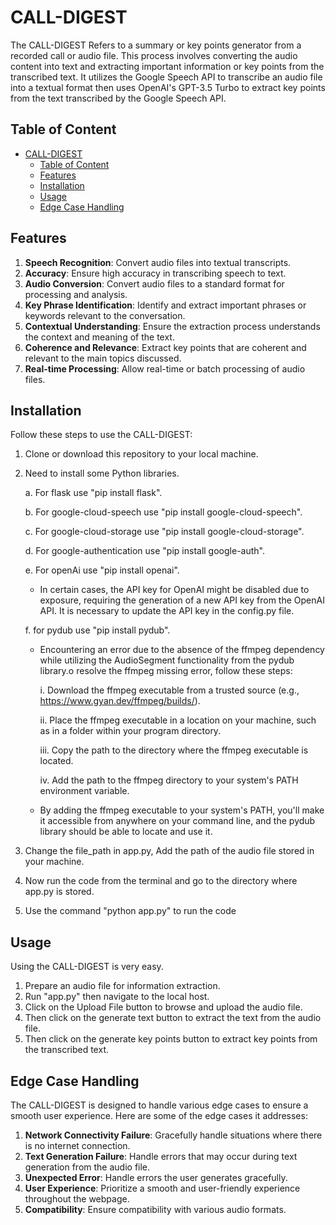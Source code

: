 # CALL-DIGEST

The CALL-DIGEST Refers to a summary or key points generator from a recorded call or audio file. This process involves converting the audio content into text and extracting important information or key points from the transcribed text. It utilizes the Google Speech API to transcribe an audio file into a textual format then uses OpenAI's GPT-3.5 Turbo to extract key points from the text transcribed by the Google Speech API. 


## Table of Content
- [CALL-DIGEST](#call-digest)
  - [Table of Content](#table-of-content)
  - [Features](#features)
  - [Installation](#installation)
  - [Usage](#usage)
  - [Edge Case Handling](#edge-case-handling)

## Features

1. **Speech Recognition**: Convert audio files into textual transcripts.
2. **Accuracy**: Ensure high accuracy in transcribing speech to text.
3. **Audio Conversion**: Convert audio files to a standard format for processing and analysis.
4. **Key Phrase Identification**: Identify and extract important phrases or keywords relevant to the conversation.
5. **Contextual Understanding**: Ensure the extraction process understands the context and meaning of the text.
6. **Coherence and Relevance**: Extract key points that are coherent and relevant to the main topics discussed.
7. **Real-time Processing**: Allow real-time or batch processing of audio files.


## Installation
Follow these steps to use the CALL-DIGEST:

  1.  Clone or download this repository to your local machine.
  2.  Need to install some Python libraries.

      a. For flask use "pip install flask".
      
      b. For google-cloud-speech use "pip install google-cloud-speech".

      c. For google-cloud-storage use "pip install google-cloud-storage".

      d. For google-authentication use "pip install google-auth".

      e. For openAi use "pip install openai".
        - In certain cases, the API key for OpenAI might be disabled due to exposure, requiring the generation of a new API key from the OpenAI API. It is necessary to update the API key in the config.py file.
          
      f. for pydub use "pip install pydub".
        - Encountering an error due to the absence of the ffmpeg dependency while utilizing the AudioSegment functionality from the pydub library.o resolve the ffmpeg missing error, follow these steps:
          
            i.   Download the ffmpeg executable from a trusted source (e.g., https://www.gyan.dev/ffmpeg/builds/).
          
            ii.  Place the ffmpeg executable in a location on your machine, such as in a folder within your program directory.

            iii. Copy the path to the directory where the ffmpeg executable is located.

            iv.  Add the path to the ffmpeg directory to your system's PATH environment variable.

      - By adding the ffmpeg executable to your system's PATH, you'll make it accessible from anywhere on your command line, and the pydub library should be able to locate and use it.
  4. Change the file_path in app.py, Add the path of the audio file stored in your machine.
  5. Now run the code from the terminal and go to the directory where app.py is stored.
  6. Use the command "python app.py" to run the code


## Usage
Using the CALL-DIGEST is very easy.
  1. Prepare an audio file for information extraction.
  2. Run "app.py" then navigate to the local host.
  3. Click on the Upload File button to browse and upload the audio file.
  4. Then click on the generate text button to extract the text from the audio file.
  5. Then click on the generate key points button to extract key points from the transcribed text.


## Edge Case Handling
The CALL-DIGEST is designed to handle various edge cases to ensure a smooth user experience. Here are some of the edge cases it addresses:
  1. **Network Connectivity Failure**: Gracefully handle situations where there is no internet connection.
  2. **Text Generation Failure**: Handle errors that may occur during text generation from the audio file.
  3. **Unexpected Error**: Handle errors the user generates gracefully.
  4. **User Experience**: Prioritize a smooth and user-friendly experience throughout the webpage.
  5. **Compatibility**: Ensure compatibility with various audio formats.
